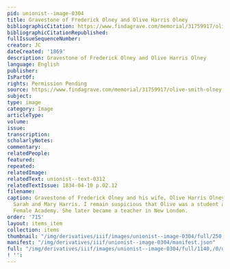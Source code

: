 ```yaml
---
pid: unionist--image-0304
title: Gravestone of Frederick Olney and Olive Harris Olney
bibliographicCitation: https://www.findagrave.com/memorial/31759917/olive-smith-olney
bibliographicCitationRepublished: 
fullIssueSequenceNumber: 
creator: JC
dateCreated: '1869'
description: Gravestone of Frederick Olney and Olive Harris Olney
language: English
publisher: 
IsPartOf: 
rights: Permission Pending
source: https://www.findagrave.com/memorial/31759917/olive-smith-olney
subject: 
type: image
category: Image
articleType: 
volume: 
issue: 
transcription: 
scholarlyNotes: 
commentary: 
relatedPeople: 
featured: 
repeated: 
relatedImage: 
relatedText: unionist--text-0312
relatedTextIssue: 1834-04-10 p.02.12
filename: 
caption: Gravestone of Frederick Olney and his wife, Olive Harris Olney, sister of
  Sarah and Mary Harris. I remain suspicious that Olive was a student at the Canterbury
  Female Academy. She later became a teacher in New London.
order: '715'
layout: items_item
collection: items
thumbnail: "/img/derivatives/iiif/images/unionist--image-0304/full/250,/0/default.jpg"
manifest: "/img/derivatives/iiif/unionist--image-0304/manifest.json"
full: "/img/derivatives/iiif/images/unionist--image-0304/full/1140,/0/default.jpg"
! '': 
---
```

